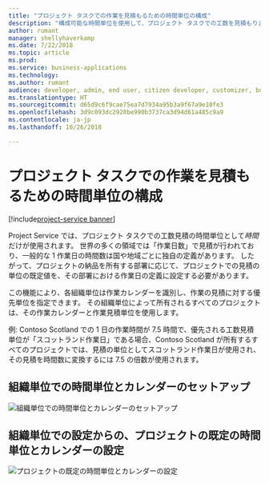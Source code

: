 ```yaml
---
title: "プロジェクト タスクでの作業を見積もるための時間単位の構成"
description: "構成可能な時間単位を使用して、プロジェクト タスクでの工数を見積もります"
author: rumant
manager: shellyhaverkamp
ms.date: 7/22/2018
ms.topic: article
ms.prod: 
ms.service: business-applications
ms.technology: 
ms.author: rumant
audience: developer, admin, end user, citizen developer, customizer, business analyst, IT pro
ms.translationtype: HT
ms.sourcegitcommit: d65d9c6f9cae75ea7d7934a95b3a9f67a9e10fe3
ms.openlocfilehash: 3d9c093dc2928be990b3737ca3d94d61a485c9a9
ms.contentlocale: ja-jp
ms.lasthandoff: 10/26/2018

---
```

#  <a name="configure-a-unit-of-time-for-estimating-work-on-project-tasks"></a>プロジェクト タスクでの作業を見積もるための時間単位の構成

[!include[project-service banner](../../../includes/project-service.md)]




Project Service では、プロジェクト タスクでの工数見積の時間単位として*時間*だけが使用されます。 世界の多くの領域では「作業日数」で見積が行われており、一般的な 1 作業日の時間数は国や地域ごとに独自の定義があります。 したがって、プロジェクトの納品を所有する部署に応じて、プロジェクトでの見積の単位の既定値を、その部署における作業日の定義に設定する必要があります。 

この機能により、各組織単位は作業カレンダーを識別し、作業の見積に対する優先単位を指定できます。 その組織単位によって所有されるすべてのプロジェクトは、その作業カレンダーと作業見積単位を使用します。 

例: Contoso Scotland での 1 日の作業時間が 7.5 時間で、優先される工数見積単位が「スコットランド作業日」である場合、Contoso Scotland が所有するすべてのプロジェクトでは、見積の単位としてスコットランド作業日が使用され、その見積を時間数に変換するには 7.5 の倍数が使用されます。 

## <a name="setting-up-time-unit-and-calendar-on-the-organizational-unit"></a>組織単位での時間単位とカレンダーのセットアップ

![組織単位での時間単位とカレンダーのセットアップ](media/Setting-time-unit-on-the-orgunit.png "組織単位での時間単位とカレンダーのセットアップ")

## <a name="defaulting-time-unit-and-calendar-on-the-project-from-the-settings-on-the-organizational-unit"></a>組織単位での設定からの、プロジェクトの既定の時間単位とカレンダーの設定

![プロジェクトの既定の時間単位とカレンダーの設定](media/Defaulting-time-unit-calendar-on-the-project.png "プロジェクトの既定の時間単位とカレンダーの設定")
<!-- Picture 2 -->


